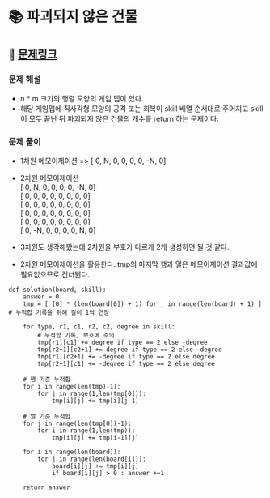 
# 📚 파괴되지 않은 건물

## 📌 [문제링크](https://school.programmers.co.kr/learn/courses/30/lessons/92344)

### 문제 해설

- n * m 크기의 행렬 모양의 게임 맵이 있다. 
- 해당 게임맵에 직사각형 모양의 공격 또는 회복이 skill 배열 순서대로 주어지고 skill이 모두 끝난 뒤 파괴되지 않은 건물의 개수를 return 하는 문제이다.

### 문제 풀이

- 1차원 메모이제이션 => \[ 0, N, 0, 0, 0, 0, -N, 0\]
- 2차원 메모이제이션  
     \[ 0,  N, 0, 0, 0, 0, -N, 0\]<br>
     \[ 0,  0, 0, 0, 0, 0,  0, 0\]<br>
     \[ 0,  0, 0, 0, 0, 0,  0, 0\]<br>
     \[ 0,  0, 0, 0, 0, 0,  0, 0\]<br>
     \[ 0,  0, 0, 0, 0, 0,  0, 0\]<br>
     \[ 0, -N, 0, 0, 0, 0,  N, 0\]
     
- 3차원도 생각해봤는데 2차원을 부호가 다르게 2개 생성하면 될 것 같다.

- 2차원 메모이제이션을 활용한다. tmp의 마지막 행과 열은 메모이제이션 결과값에 필요없으므로 건너뛴다.

```
def solution(board, skill):
    answer = 0
    tmp = [ [0] * (len(board[0]) + 1) for _ in range(len(board) + 1) ] # 누적합 기록을 위해 길이 1씩 연장

    for type, r1, c1, r2, c2, degree in skill:
        # 누적합 기록, 부호에 주의
        tmp[r1][c1] += degree if type == 2 else -degree
        tmp[r2+1][c2+1] += degree if type == 2 else -degree
        tmp[r1][c2+1] += -degree if type == 2 else degree
        tmp[r2+1][c1] += -degree if type == 2 else degree
    
    # 행 기준 누적합
    for i in range(len(tmp)-1):
        for j in range(1,len(tmp[0])):
            tmp[i][j] += tmp[i][j-1]
    
    # 열 기준 누적합
    for j in range(len(tmp[0])-1):
        for i in range(1,len(tmp)):
            tmp[i][j] += tmp[i-1][j]
            
    for i in range(len(board)):
        for j in range(len(board[i])):
            board[i][j] += tmp[i][j]
            if board[i][j] > 0 : answer +=1
            
    return answer
```
